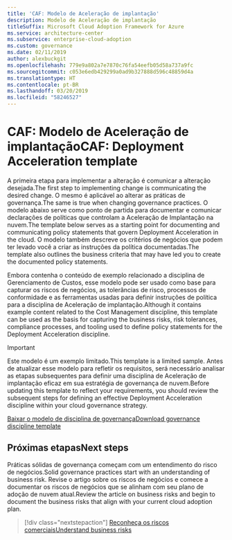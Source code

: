 ```yaml
---
title: 'CAF: Modelo de Aceleração de implantação'
description: Modelo de Aceleração de implantação
titleSuffix: Microsoft Cloud Adoption Framework for Azure
ms.service: architecture-center
ms.subservice: enterprise-cloud-adoption
ms.custom: governance
ms.date: 02/11/2019
author: alexbuckgit
ms.openlocfilehash: 779e9a802a7e7870c76fa54eefb05d58a737a9fc
ms.sourcegitcommit: c053e6edb429299a0ad9b327888d596c48859d4a
ms.translationtype: HT
ms.contentlocale: pt-BR
ms.lasthandoff: 03/20/2019
ms.locfileid: "58246527"
---
```

# <a name="caf-deployment-acceleration-template"></a><span data-ttu-id="90e75-103">CAF: Modelo de Aceleração de implantação</span><span class="sxs-lookup"><span data-stu-id="90e75-103">CAF: Deployment Acceleration template</span></span>

<span data-ttu-id="90e75-104">A primeira etapa para implementar a alteração é comunicar a alteração desejada.</span><span class="sxs-lookup"><span data-stu-id="90e75-104">The first step to implementing change is communicating the desired change.</span></span> <span data-ttu-id="90e75-105">O mesmo é aplicável ao alterar as práticas de governança.</span><span class="sxs-lookup"><span data-stu-id="90e75-105">The same is true when changing governance practices.</span></span> <span data-ttu-id="90e75-106">O modelo abaixo serve como ponto de partida para documentar e comunicar declarações de políticas que controlam a Aceleração de Implantação na nuvem.</span><span class="sxs-lookup"><span data-stu-id="90e75-106">The template below serves as a starting point for documenting and communicating policy statements that govern Deployment Acceleration in the cloud.</span></span> <span data-ttu-id="90e75-107">O modelo também descreve os critérios de negócios que podem ter levado você a criar as instruções da política documentadas.</span><span class="sxs-lookup"><span data-stu-id="90e75-107">The template also outlines the business criteria that may have led you to create the documented policy statements.</span></span>

<span data-ttu-id="90e75-108">Embora contenha o conteúdo de exemplo relacionado a disciplina de Gerenciamento de Custos, esse modelo pode ser usado como base para capturar os riscos de negócios, as tolerâncias de risco, processos de conformidade e as ferramentas usadas para definir instruções de política para a disciplina de Aceleração de implantação.</span><span class="sxs-lookup"><span data-stu-id="90e75-108">Although it contains example content related to the Cost Management discipline, this template can be used as the basis for capturing the business risks, risk tolerances, compliance processes, and tooling used to define policy statements for the Deployment Acceleration discipline.</span></span>

> [!IMPORTANT]
> <span data-ttu-id="90e75-109">Este modelo é um exemplo limitado.</span><span class="sxs-lookup"><span data-stu-id="90e75-109">This template is a limited sample.</span></span> <span data-ttu-id="90e75-110">Antes de atualizar esse modelo para refletir os requisitos, será necessário analisar as etapas subsequentes para definir uma disciplina de Aceleração de implantação eficaz em sua estratégia de governança de nuvem.</span><span class="sxs-lookup"><span data-stu-id="90e75-110">Before updating this template to reflect your requirements, you should review the subsequent steps for defining an effective Deployment Acceleration discipline within your cloud governance strategy.</span></span>

<!-- markdownlint-disable MD033 -->

 <span data-ttu-id="90e75-111"><a href="https://archcenter.blob.core.windows.net/cdn/fusion/governance/Governance Discipline Template.docx">Baixar o modelo de disciplina de governança</a></span><span class="sxs-lookup"><span data-stu-id="90e75-111"><a href="https://archcenter.blob.core.windows.net/cdn/fusion/governance/Governance Discipline Template.docx">Download governance discipline template</a></span></span>

<!-- markdownlint-enable MD033 -->

## <a name="next-steps"></a><span data-ttu-id="90e75-112">Próximas etapas</span><span class="sxs-lookup"><span data-stu-id="90e75-112">Next steps</span></span>

<span data-ttu-id="90e75-113">Práticas sólidas de governança começam com um entendimento do risco de negócios.</span><span class="sxs-lookup"><span data-stu-id="90e75-113">Solid governance practices start with an understanding of business risk.</span></span> <span data-ttu-id="90e75-114">Revise o artigo sobre os riscos de negócios e comece a documentar os riscos de negócios que se alinham com seu plano de adoção de nuvem atual.</span><span class="sxs-lookup"><span data-stu-id="90e75-114">Review the article on business risks and begin to document the business risks that align with your current cloud adoption plan.</span></span>

> [!div class="nextstepaction"]
> [<span data-ttu-id="90e75-115">Reconheça os riscos comerciais</span><span class="sxs-lookup"><span data-stu-id="90e75-115">Understand business risks</span></span>](./business-risks.md)
